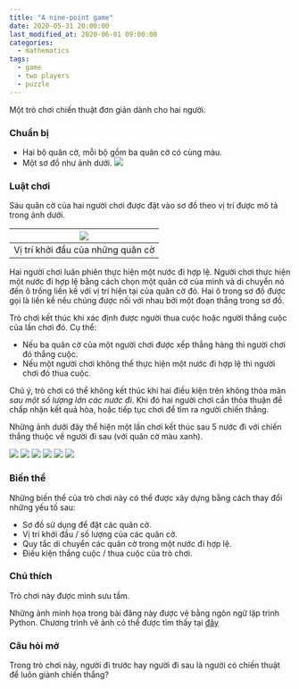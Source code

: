 ```yaml
---
title: "A nine-point game"
date: 2020-05-31 20:00:00
last_modified_at: 2020-06-01 09:00:00
categories:
  - mathematics
tags:
  - game
  - two players
  - puzzle
---
```


Một trò chơi chiến thuật đơn giản dành cho hai người.

### Chuẩn bị
- Hai bộ quân cờ, mỗi bộ gồm ba quân cờ có cùng màu.
- Một sơ đồ như ảnh dưới.
![](/assets/ninePointsGame/ninePointsGame_move_0.png)

### Luật chơi
Sáu quân cờ của hai người chơi được đặt vào sơ đồ theo vị trí được mô tả trong ảnh dưới.

| ![](/assets/ninePointsGame/ninePointsGame_move_1.png) |
|:-----------------------------------------------------:|
|           Vị trí khởi đầu của những quân cờ           |

Hai người chơi luân phiên thực hiện một nước đi hợp lệ. Người chơi thực hiện một nước đi hợp lệ bằng cách chọn một quân cờ của mình và di chuyển nó đến ô trống liền kề với vị trí hiện tại của quân cờ đó. Hai ô trong sơ đồ được gọi là liền kề nếu chúng được nối với nhau bởi một đoạn thẳng trong sơ đồ.

Trò chơi kết thúc khi xác định được người thua cuộc hoặc người thắng cuộc của lần chơi đó. Cụ thể:
- Nếu ba quân cờ của một người chơi được xếp thẳng hàng thì người chơi đó thắng cuộc.
- Nếu một người chơi không thể thực hiện một nước đi hợp lệ thì người chơi đó thua cuộc.

Chú ý, trò chơi có thể không kết thúc khi hai điều kiện trên không thỏa mãn _sau một số lượng lớn các nước đi_. Khi đó hai người chơi cần thỏa thuận để chấp nhận kết quả hòa, hoặc tiếp tục chơi để tìm ra người chiến thắng.

Những ảnh dưới đây thể hiện một lần chơi kết thúc sau 5 nước đi với chiến thắng thuộc về người đi sau (với quân cờ màu xanh).

![](/assets/ninePointsGame/ninePointsGame_move_1.png)
![](/assets/ninePointsGame/ninePointsGame_move_2.png)
![](/assets/ninePointsGame/ninePointsGame_move_3.png)
![](/assets/ninePointsGame/ninePointsGame_move_4.png)
![](/assets/ninePointsGame/ninePointsGame_move_5.png)
![](/assets/ninePointsGame/ninePointsGame_move_6.png)

### Biến thể
Những biến thể của trò chơi này có thể được xây dựng bằng cách thay đổi những yếu tố sau:
- Sơ đồ sử dụng để đặt các quân cờ.
- Vị trí khởi đầu / số lượng của các quân cờ.
- Quy tắc di chuyển các quân cờ trong một nước đi hợp lệ.
- Điều kiện thắng cuộc / thua cuộc của trò chơi.

### Chú thích
Trò chơi này được mình sưu tầm.

Những ảnh minh họa trong bài đăng này được vẽ bằng ngôn ngữ lập trình Python. Chương trình vẽ ảnh có thể được tìm thấy tại [đây](/assets/ninePointsGame/aNinePointGame.py)

### Câu hỏi mở
Trong trò chơi này, người đi trước hay người đi sau là người có chiến thuật để luôn giành chiến thắng?
